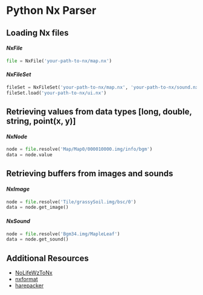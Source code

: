 # Python Nx Parser

## Loading Nx files

#### _NxFile_

``` python
file = NxFile('your-path-to-nx/map.nx')
```

#### _NxFileSet_

``` python
fileSet = NxFileSet('your-path-to-nx/map.nx', 'your-path-to-nx/sound.nx')
fileSet.load('your-path-to-nx/ui.nx')
```

## Retrieving values from data types [long, double, string, point(x, y)]

#### _NxNode_

``` python
node = file.resolve('Map/Map0/000010000.img/info/bgm')
data = node.value
```

## Retrieving buffers from images and sounds

#### _NxImage_

``` python
node = file.resolve('Tile/grassySoil.img/bsc/0')
data = node.get_image()
```

#### _NxSound_

``` python
node = file.resolve('Bgm34.img/MapleLeaf')
data = node.get_sound()
```

## Additional Resources

- [NoLifeWzToNx](https://github.com/ryantpayton/NoLifeWzToNx)
- [nxformat](https://nxformat.github.io/)
- [harepacker](https://github.com/lastbattle/Harepacker-resurrected)
